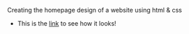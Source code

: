 Creating the homepage design of a website using html & css
- This is the [link](https://minoomn.github.io/index.html) to see how it looks!
